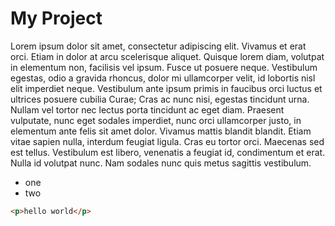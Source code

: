 # My Project

Lorem ipsum dolor sit amet, consectetur adipiscing elit. Vivamus et erat orci. Etiam in dolor at arcu scelerisque aliquet. Quisque lorem diam, volutpat in elementum non, facilisis vel ipsum. Fusce ut posuere neque. Vestibulum egestas, odio a gravida rhoncus, dolor mi ullamcorper velit, id lobortis nisl elit imperdiet neque. Vestibulum ante ipsum primis in faucibus orci luctus et ultrices posuere cubilia Curae; Cras ac nunc nisi, egestas tincidunt urna. Nullam vel tortor nec lectus porta tincidunt ac eget diam. Praesent vulputate, nunc eget sodales imperdiet, nunc orci ullamcorper justo, in elementum ante felis sit amet dolor. Vivamus mattis blandit blandit. Etiam vitae sapien nulla, interdum feugiat ligula. Cras eu tortor orci. Maecenas sed est tellus. Vestibulum est libero, venenatis a feugiat id, condimentum et erat. Nulla id volutpat nunc. Nam sodales nunc quis metus sagittis vestibulum.

- one
- two

```html
<p>hello world</p>
```
